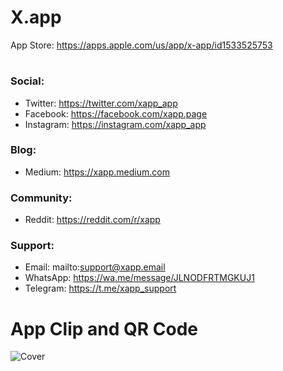 # X.app

App Store: https://apps.apple.com/us/app/x-app/id1533525753

#

### Social:

- Twitter: https://twitter.com/xapp_app
- Facebook: https://facebook.com/xapp.page
- Instagram: https://instagram.com/xapp_app


### Blog:
- Medium: https://xapp.medium.com


### Community:
- Reddit: https://reddit.com/r/xapp


### Support:
- Email: mailto:support@xapp.email
- WhatsApp: https://wa.me/message/JLNODFRTMGKUJ1
- Telegram: https://t.me/xapp_support


# App Clip and QR Code

![Cover](https://user-images.githubusercontent.com/7535389/126345238-5abc1486-9b0f-49de-81fd-7d4ee9655b46.png)

